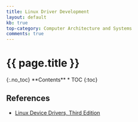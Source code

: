 ```yaml
---
title: Linux Driver Development
layout: default
kb: true
top-category: Computer Architecture and Systems
comments: true
---
```


<h1>{{ page.title }}</h1>
{:.no_toc}
**Contents**
* TOC
{:toc}

## References

* [Linux Device Drivers, Third Edition](https://lwn.net/Kernel/LDD3/)

